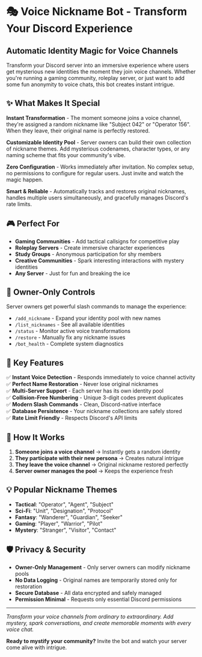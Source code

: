 # 🎭 Voice Nickname Bot - Transform Your Discord Experience

## Automatic Identity Magic for Voice Channels

Transform your Discord server into an immersive experience where users get mysterious new identities the moment they join voice channels. Whether you're running a gaming community, roleplay server, or just want to add some fun anonymity to voice chats, this bot creates instant intrigue.

## ✨ What Makes It Special

**Instant Transformation** - The moment someone joins a voice channel, they're assigned a random nickname like "Subject 042" or "Operator 156". When they leave, their original name is perfectly restored.

**Customizable Identity Pool** - Server owners can build their own collection of nickname themes. Add mysterious codenames, character types, or any naming scheme that fits your community's vibe.

**Zero Configuration** - Works immediately after invitation. No complex setup, no permissions to configure for regular users. Just invite and watch the magic happen.

**Smart & Reliable** - Automatically tracks and restores original nicknames, handles multiple users simultaneously, and gracefully manages Discord's rate limits.

## 🎮 Perfect For

- **Gaming Communities** - Add tactical callsigns for competitive play
- **Roleplay Servers** - Create immersive character experiences  
- **Study Groups** - Anonymous participation for shy members
- **Creative Communities** - Spark interesting interactions with mystery identities
- **Any Server** - Just for fun and breaking the ice

## 🔧 Owner-Only Controls

Server owners get powerful slash commands to manage the experience:

- `/add_nickname` - Expand your identity pool with new names
- `/list_nicknames` - See all available identities  
- `/status` - Monitor active voice transformations
- `/restore` - Manually fix any nickname issues
- `/bot_health` - Complete system diagnostics

## 🚀 Key Features

✅ **Instant Voice Detection** - Responds immediately to voice channel activity  
✅ **Perfect Name Restoration** - Never lose original nicknames  
✅ **Multi-Server Support** - Each server has its own identity pool  
✅ **Collision-Free Numbering** - Unique 3-digit codes prevent duplicates  
✅ **Modern Slash Commands** - Clean, Discord-native interface  
✅ **Database Persistence** - Your nickname collections are safely stored  
✅ **Rate Limit Friendly** - Respects Discord's API limits  

## 🎯 How It Works

1. **Someone joins a voice channel** → Instantly gets a random identity
2. **They participate with their new persona** → Creates natural intrigue  
3. **They leave the voice channel** → Original nickname restored perfectly
4. **Server owner manages the pool** → Keeps the experience fresh

## 💡 Popular Nickname Themes

- **Tactical**: "Operator", "Agent", "Subject"  
- **Sci-Fi**: "Unit", "Designation", "Protocol"
- **Fantasy**: "Wanderer", "Guardian", "Seeker"  
- **Gaming**: "Player", "Warrior", "Pilot"
- **Mystery**: "Stranger", "Visitor", "Contact"

## 🛡️ Privacy & Security

- **Owner-Only Management** - Only server owners can modify nickname pools
- **No Data Logging** - Original names are temporarily stored only for restoration
- **Secure Database** - All data encrypted and safely managed
- **Permission Minimal** - Requests only essential Discord permissions

---

*Transform your voice channels from ordinary to extraordinary. Add mystery, spark conversations, and create memorable moments with every voice chat.*

**Ready to mystify your community?** Invite the bot and watch your server come alive with intrigue.